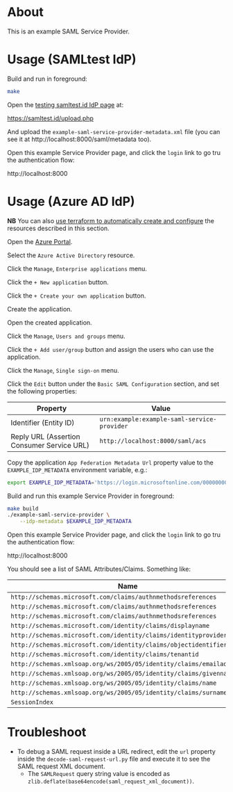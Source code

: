 # About

This is an example SAML Service Provider.

# Usage (SAMLtest IdP)

Build and run in foreground:

```bash
make
```

Open the [testing samltest.id IdP page](https://samltest.id) at:

https://samltest.id/upload.php

And upload the `example-saml-service-provider-metadata.xml` file (you can see
it at http://localhost:8000/saml/metadata too).

Open this example Service Provider page, and click the `login` link to go
tru the authentication flow:

http://localhost:8000

# Usage (Azure AD IdP)

**NB** You can also [use terraform to automatically create and configure](https://github.com/rgl/example-saml-service-provider-azure) the resources described in this section.

Open the [Azure Portal](https://portal.azure.com).

Select the `Azure Active Directory` resource.

Click the `Manage`, `Enterprise applications` menu.

Click the `+ New application` button.

Click the `+ Create your own application` button.

Create the application.

Open the created application.

Click the `Manage`, `Users and groups` menu.

Click the `+ Add user/group` button and assign the users who can use the application.

Click the `Manage`, `Single sign-on` menu.

Click the `Edit` button under the `Basic SAML Configuration` section, and set the following properties:

| Property                                   | Value                                       |
|--------------------------------------------|---------------------------------------------|
| Identifier (Entity ID)                     | `urn:example:example-saml-service-provider` |
| Reply URL (Assertion Consumer Service URL) | `http://localhost:8000/saml/acs`            |

Copy the application `App Federation Metadata Url` property value to the
`EXAMPLE_IDP_METADATA` environment variable, e.g.:

```bash
export EXAMPLE_IDP_METADATA='https://login.microsoftonline.com/00000000-0000-0000-0000-000000000000/federationmetadata/2007-06/federationmetadata.xml?appid=1bc7df9a-9a80-4c3a-9a2b-6f737b7d0a70'
```

Build and run this example Service Provider in foreground:

```bash
make build
./example-saml-service-provider \
    --idp-metadata $EXAMPLE_IDP_METADATA
```

Open this example Service Provider page, and click the `login` link to go
tru the authentication flow:

http://localhost:8000

You should see a list of SAML Attributes/Claims. Something like:

| Name                                                                  | Value                                                                                 |
|-----------------------------------------------------------------------|---------------------------------------------------------------------------------------|
| `http://schemas.microsoft.com/claims/authnmethodsreferences`          | `http://schemas.microsoft.com/ws/2008/06/identity/authenticationmethod/password`      |
| `http://schemas.microsoft.com/claims/authnmethodsreferences`          | `http://schemas.microsoft.com/claims/multipleauthn`                                   |
| `http://schemas.microsoft.com/claims/authnmethodsreferences`          | `http://schemas.microsoft.com/ws/2008/06/identity/authenticationmethod/unspecified`   |
| `http://schemas.microsoft.com/identity/claims/displayname`            | `Rui Lopes`                                                                           |
| `http://schemas.microsoft.com/identity/claims/identityprovider`       | `live.com`                                                                            |
| `http://schemas.microsoft.com/identity/claims/objectidentifier`       | `00000000-0000-0000-0000-000000000000`                                                |
| `http://schemas.microsoft.com/identity/claims/tenantid`               | `00000000-0000-0000-0000-000000000000`                                                |
| `http://schemas.xmlsoap.org/ws/2005/05/identity/claims/emailaddress`  | `rui@example.com`                                                                     |
| `http://schemas.xmlsoap.org/ws/2005/05/identity/claims/givenname`     | `Rui`                                                                                 |
| `http://schemas.xmlsoap.org/ws/2005/05/identity/claims/name`          | `rui_example.com#EXT#@example.onmicrosoft.com`                                        |
| `http://schemas.xmlsoap.org/ws/2005/05/identity/claims/surname`       | `Lopes`                                                                               |
| `SessionIndex`                                                        | `_00000000-0000-0000-0000-000000000000`                                               |

# Troubleshoot

* To debug a SAML request inside a URL redirect, edit the `url` property inside
  the `decode-saml-request-url.py` file and execute it to see the SAML request
  XML document.
  * The `SAMLRequest` query string value is encoded as
    `zlib.deflate(base64encode(saml_request_xml_document))`.
